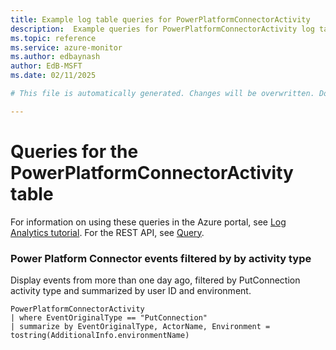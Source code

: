 ```yaml
---
title: Example log table queries for PowerPlatformConnectorActivity
description:  Example queries for PowerPlatformConnectorActivity log table
ms.topic: reference
ms.service: azure-monitor
ms.author: edbaynash
author: EdB-MSFT
ms.date: 02/11/2025

# This file is automatically generated. Changes will be overwritten. Do not change this file directly. 

---
```


# Queries for the PowerPlatformConnectorActivity table

For information on using these queries in the Azure portal, see [Log Analytics tutorial](/azure/azure-monitor/logs/log-analytics-tutorial). For the REST API, see [Query](/rest/api/loganalytics/query).


### Power Platform Connector events filtered by by activity type  


Display events from more than one day ago, filtered by PutConnection activity type and summarized by user ID and environment.  

```query
PowerPlatformConnectorActivity
| where EventOriginalType == "PutConnection"
| summarize by EventOriginalType, ActorName, Environment = tostring(AdditionalInfo.environmentName)
```

